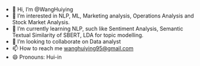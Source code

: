 - 👋 Hi, I’m @WangHuiying
- 👀 I’m interested in NLP, ML, Marketing analysis, Operations Analysis and Stock Market Analysis.
- 🌱 I’m currently learning NLP, such like Sentiment Analysis, Semantic Textual Similarity of SBERT, LDA for topic modelling. 
- 💞️ I’m looking to collaborate on Data analyst
- 📫 How to reach me wanghuiying95@gmail.com
- 😄 Pronouns: Hui-in


<!---
WangHui-in/WangHui-in is a ✨ special ✨ repository because its `README.md` (this file) appears on your GitHub profile.
You can click the Preview link to take a look at your changes.
--->
